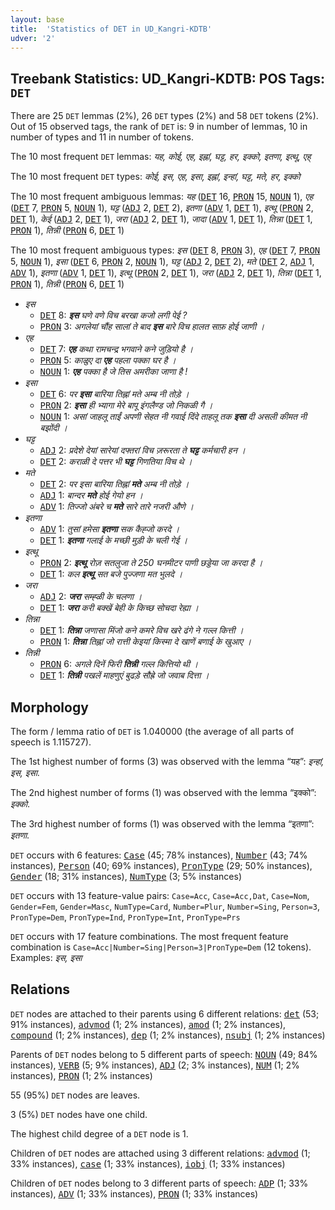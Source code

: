 ```yaml
---
layout: base
title:  'Statistics of DET in UD_Kangri-KDTB'
udver: '2'
---
```


## Treebank Statistics: UD_Kangri-KDTB: POS Tags: `DET`

There are 25 `DET` lemmas (2%), 26 `DET` types (2%) and 58 `DET` tokens (2%).
Out of 15 observed tags, the rank of `DET` is: 9 in number of lemmas, 10 in number of types and 11 in number of tokens.

The 10 most frequent `DET` lemmas: <em>यह, कोई, एह, इह्नां, घट्ट, हर, इक्को, इतणा, इत्थू, एह्</em>

The 10 most frequent `DET` types:  <em>कोई, इस, एह, इसा, इह्नां, इन्हां, घट्ट, मते, हर, इक्को</em>

The 10 most frequent ambiguous lemmas: <em>यह</em> (<tt><a href="xnr_kdtb-pos-DET.html">DET</a></tt> 16, <tt><a href="xnr_kdtb-pos-PRON.html">PRON</a></tt> 15, <tt><a href="xnr_kdtb-pos-NOUN.html">NOUN</a></tt> 1), <em>एह</em> (<tt><a href="xnr_kdtb-pos-DET.html">DET</a></tt> 7, <tt><a href="xnr_kdtb-pos-PRON.html">PRON</a></tt> 5, <tt><a href="xnr_kdtb-pos-NOUN.html">NOUN</a></tt> 1), <em>घट्ट</em> (<tt><a href="xnr_kdtb-pos-ADJ.html">ADJ</a></tt> 2, <tt><a href="xnr_kdtb-pos-DET.html">DET</a></tt> 2), <em>इतणा</em> (<tt><a href="xnr_kdtb-pos-ADV.html">ADV</a></tt> 1, <tt><a href="xnr_kdtb-pos-DET.html">DET</a></tt> 1), <em>इत्थू</em> (<tt><a href="xnr_kdtb-pos-PRON.html">PRON</a></tt> 2, <tt><a href="xnr_kdtb-pos-DET.html">DET</a></tt> 1), <em>केई</em> (<tt><a href="xnr_kdtb-pos-ADJ.html">ADJ</a></tt> 2, <tt><a href="xnr_kdtb-pos-DET.html">DET</a></tt> 1), <em>जरा</em> (<tt><a href="xnr_kdtb-pos-ADJ.html">ADJ</a></tt> 2, <tt><a href="xnr_kdtb-pos-DET.html">DET</a></tt> 1), <em>जादा</em> (<tt><a href="xnr_kdtb-pos-ADV.html">ADV</a></tt> 1, <tt><a href="xnr_kdtb-pos-DET.html">DET</a></tt> 1), <em>तिन्ना</em> (<tt><a href="xnr_kdtb-pos-DET.html">DET</a></tt> 1, <tt><a href="xnr_kdtb-pos-PRON.html">PRON</a></tt> 1), <em>तिन्नी</em> (<tt><a href="xnr_kdtb-pos-PRON.html">PRON</a></tt> 6, <tt><a href="xnr_kdtb-pos-DET.html">DET</a></tt> 1)

The 10 most frequent ambiguous types:  <em>इस</em> (<tt><a href="xnr_kdtb-pos-DET.html">DET</a></tt> 8, <tt><a href="xnr_kdtb-pos-PRON.html">PRON</a></tt> 3), <em>एह</em> (<tt><a href="xnr_kdtb-pos-DET.html">DET</a></tt> 7, <tt><a href="xnr_kdtb-pos-PRON.html">PRON</a></tt> 5, <tt><a href="xnr_kdtb-pos-NOUN.html">NOUN</a></tt> 1), <em>इसा</em> (<tt><a href="xnr_kdtb-pos-DET.html">DET</a></tt> 6, <tt><a href="xnr_kdtb-pos-PRON.html">PRON</a></tt> 2, <tt><a href="xnr_kdtb-pos-NOUN.html">NOUN</a></tt> 1), <em>घट्ट</em> (<tt><a href="xnr_kdtb-pos-ADJ.html">ADJ</a></tt> 2, <tt><a href="xnr_kdtb-pos-DET.html">DET</a></tt> 2), <em>मते</em> (<tt><a href="xnr_kdtb-pos-DET.html">DET</a></tt> 2, <tt><a href="xnr_kdtb-pos-ADJ.html">ADJ</a></tt> 1, <tt><a href="xnr_kdtb-pos-ADV.html">ADV</a></tt> 1), <em>इतणा</em> (<tt><a href="xnr_kdtb-pos-ADV.html">ADV</a></tt> 1, <tt><a href="xnr_kdtb-pos-DET.html">DET</a></tt> 1), <em>इत्थू</em> (<tt><a href="xnr_kdtb-pos-PRON.html">PRON</a></tt> 2, <tt><a href="xnr_kdtb-pos-DET.html">DET</a></tt> 1), <em>जरा</em> (<tt><a href="xnr_kdtb-pos-ADJ.html">ADJ</a></tt> 2, <tt><a href="xnr_kdtb-pos-DET.html">DET</a></tt> 1), <em>तिन्ना</em> (<tt><a href="xnr_kdtb-pos-DET.html">DET</a></tt> 1, <tt><a href="xnr_kdtb-pos-PRON.html">PRON</a></tt> 1), <em>तिन्नी</em> (<tt><a href="xnr_kdtb-pos-PRON.html">PRON</a></tt> 6, <tt><a href="xnr_kdtb-pos-DET.html">DET</a></tt> 1)


* <em>इस</em>
  * <tt><a href="xnr_kdtb-pos-DET.html">DET</a></tt> 8: <em><b>इस</b> घणे वणे विच बरखा कजो लगी पेई ?</em>
  * <tt><a href="xnr_kdtb-pos-PRON.html">PRON</a></tt> 3: <em>अगलेयां चौंह सालां ते बाद <b>इस</b> बारे विच हालत साफ़ होई जाणी ।</em>
* <em>एह</em>
  * <tt><a href="xnr_kdtb-pos-DET.html">DET</a></tt> 7: <em><b>एह</b> कथा रामचन्द्र भगवाने कने जुड़ियो है ।</em>
  * <tt><a href="xnr_kdtb-pos-PRON.html">PRON</a></tt> 5: <em>काळुए दा <b>एह</b> पहला पक्का घर है ।</em>
  * <tt><a href="xnr_kdtb-pos-NOUN.html">NOUN</a></tt> 1: <em><b>एह</b> पक्का है जे तिस अमरीका जाणा है !</em>
* <em>इसा</em>
  * <tt><a href="xnr_kdtb-pos-DET.html">DET</a></tt> 6: <em>पर <b>इसा</b> बारिया तिह्नां मते अम्ब नी तोड़े ।</em>
  * <tt><a href="xnr_kdtb-pos-PRON.html">PRON</a></tt> 2: <em><b>इसा</b> ही भ्यागा मेरे बापू इंगलैण्ड जो निकळी गै ।</em>
  * <tt><a href="xnr_kdtb-pos-NOUN.html">NOUN</a></tt> 1: <em>असां जाहलू ताईं अपणी सेहत नी गवाई दिंदे ताहलू तक <b>इसा</b> दी असली कीमत नी बझोंदी ।</em>
* <em>घट्ट</em>
  * <tt><a href="xnr_kdtb-pos-ADJ.html">ADJ</a></tt> 2: <em>प्रदेशे देयां सारेयां दफ्तरां विच ज़रूरता ते <b>घट्ट</b> कर्मचारी हन ।</em>
  * <tt><a href="xnr_kdtb-pos-DET.html">DET</a></tt> 2: <em>कराळी दे पत्तर भी <b>घट्ट</b> गिणतिया विच थे ।</em>
* <em>मते</em>
  * <tt><a href="xnr_kdtb-pos-DET.html">DET</a></tt> 2: <em>पर इसा बारिया तिह्नां <b>मते</b> अम्ब नी तोड़े ।</em>
  * <tt><a href="xnr_kdtb-pos-ADJ.html">ADJ</a></tt> 1: <em>बान्दर <b>मते</b> होई गेयो हन ।</em>
  * <tt><a href="xnr_kdtb-pos-ADV.html">ADV</a></tt> 1: <em>तिज्जो अंबरे च <b>मते</b> सारे तारे नजरी औणे ।</em>
* <em>इतणा</em>
  * <tt><a href="xnr_kdtb-pos-ADV.html">ADV</a></tt> 1: <em>तुसां हमेसा <b>इतणा</b> सक कैह्जो करदे ।</em>
  * <tt><a href="xnr_kdtb-pos-DET.html">DET</a></tt> 1: <em><b>इतणा</b> गलाई के मच्छी मुड़ी के चली गेई ।</em>
* <em>इत्थू</em>
  * <tt><a href="xnr_kdtb-pos-PRON.html">PRON</a></tt> 2: <em><b>इत्थू</b> रोज़ सतलुजा ते 250 घनमीटर पाणी छड्डेया जा करदा है ।</em>
  * <tt><a href="xnr_kdtb-pos-DET.html">DET</a></tt> 1: <em>कल <b>इत्थू</b> सत बजे पुज्जणा मत भुलदे ।</em>
* <em>जरा</em>
  * <tt><a href="xnr_kdtb-pos-ADJ.html">ADJ</a></tt> 2: <em><b>जरा</b> सम्ह्ळी के चलणा ।</em>
  * <tt><a href="xnr_kdtb-pos-DET.html">DET</a></tt> 1: <em><b>जरा</b> करी बक्खें बेही के किच्छ सोचदा रेह्या ।</em>
* <em>तिन्ना</em>
  * <tt><a href="xnr_kdtb-pos-DET.html">DET</a></tt> 1: <em><b>तिन्ना</b> जणासा मिंजो कने कमरे विच खरे ढंगे ने गल्ल कित्ती ।</em>
  * <tt><a href="xnr_kdtb-pos-PRON.html">PRON</a></tt> 1: <em><b>तिन्ना</b> तिह्नां जो रात्ती केइयां किस्मा दे खाणें बणाई के खुआए ।</em>
* <em>तिन्नी</em>
  * <tt><a href="xnr_kdtb-pos-PRON.html">PRON</a></tt> 6: <em>अगले दिनें फिरी <b>तिन्नी</b> गल्ल कित्तियो थी ।</em>
  * <tt><a href="xnr_kdtb-pos-DET.html">DET</a></tt> 1: <em><b>तिन्नी</b> पखलें माहणुएं बुढड़े सौह्रे जो जवाब दित्ता ।</em>

## Morphology

The form / lemma ratio of `DET` is 1.040000 (the average of all parts of speech is 1.115727).

The 1st highest number of forms (3) was observed with the lemma “यह”: <em>इन्हां, इस, इसा</em>.

The 2nd highest number of forms (1) was observed with the lemma “इक्को”: <em>इक्को</em>.

The 3rd highest number of forms (1) was observed with the lemma “इतणा”: <em>इतणा</em>.

`DET` occurs with 6 features: <tt><a href="xnr_kdtb-feat-Case.html">Case</a></tt> (45; 78% instances), <tt><a href="xnr_kdtb-feat-Number.html">Number</a></tt> (43; 74% instances), <tt><a href="xnr_kdtb-feat-Person.html">Person</a></tt> (40; 69% instances), <tt><a href="xnr_kdtb-feat-PronType.html">PronType</a></tt> (29; 50% instances), <tt><a href="xnr_kdtb-feat-Gender.html">Gender</a></tt> (18; 31% instances), <tt><a href="xnr_kdtb-feat-NumType.html">NumType</a></tt> (3; 5% instances)

`DET` occurs with 13 feature-value pairs: `Case=Acc`, `Case=Acc,Dat`, `Case=Nom`, `Gender=Fem`, `Gender=Masc`, `NumType=Card`, `Number=Plur`, `Number=Sing`, `Person=3`, `PronType=Dem`, `PronType=Ind`, `PronType=Int`, `PronType=Prs`

`DET` occurs with 17 feature combinations.
The most frequent feature combination is `Case=Acc|Number=Sing|Person=3|PronType=Dem` (12 tokens).
Examples: <em>इस, इसा</em>


## Relations

`DET` nodes are attached to their parents using 6 different relations: <tt><a href="xnr_kdtb-dep-det.html">det</a></tt> (53; 91% instances), <tt><a href="xnr_kdtb-dep-advmod.html">advmod</a></tt> (1; 2% instances), <tt><a href="xnr_kdtb-dep-amod.html">amod</a></tt> (1; 2% instances), <tt><a href="xnr_kdtb-dep-compound.html">compound</a></tt> (1; 2% instances), <tt><a href="xnr_kdtb-dep-dep.html">dep</a></tt> (1; 2% instances), <tt><a href="xnr_kdtb-dep-nsubj.html">nsubj</a></tt> (1; 2% instances)

Parents of `DET` nodes belong to 5 different parts of speech: <tt><a href="xnr_kdtb-pos-NOUN.html">NOUN</a></tt> (49; 84% instances), <tt><a href="xnr_kdtb-pos-VERB.html">VERB</a></tt> (5; 9% instances), <tt><a href="xnr_kdtb-pos-ADJ.html">ADJ</a></tt> (2; 3% instances), <tt><a href="xnr_kdtb-pos-NUM.html">NUM</a></tt> (1; 2% instances), <tt><a href="xnr_kdtb-pos-PRON.html">PRON</a></tt> (1; 2% instances)

55 (95%) `DET` nodes are leaves.

3 (5%) `DET` nodes have one child.

The highest child degree of a `DET` node is 1.

Children of `DET` nodes are attached using 3 different relations: <tt><a href="xnr_kdtb-dep-advmod.html">advmod</a></tt> (1; 33% instances), <tt><a href="xnr_kdtb-dep-case.html">case</a></tt> (1; 33% instances), <tt><a href="xnr_kdtb-dep-iobj.html">iobj</a></tt> (1; 33% instances)

Children of `DET` nodes belong to 3 different parts of speech: <tt><a href="xnr_kdtb-pos-ADP.html">ADP</a></tt> (1; 33% instances), <tt><a href="xnr_kdtb-pos-ADV.html">ADV</a></tt> (1; 33% instances), <tt><a href="xnr_kdtb-pos-PRON.html">PRON</a></tt> (1; 33% instances)

